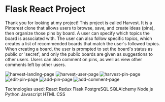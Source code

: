 # Flask React Project

Thank you for looking at my project! This project is called Harvest. It is a Pinterest clone that allows users to browse, save, and create ideas (pins), then organize those pins by board. A user can specify which topics the board is associated with. The user can also follow specific topics, which creates a list of recommended boards that match the user's followed topics. When creating a board, the user is prompted to set the board's status as public or 'secret', and only the public boards are given as suggestions to other users.  Users can also comment on pins, as well as view other comments left by other users.

 ![harvest-landing-page](https://github.com/ez111640/Harvest-AA/assets/126621503/0ac2f46a-4212-4a61-b7c1-f73f928a5951)
![harvest-user-page](https://github.com/ez111640/Harvest-AA/assets/126621503/34f6aadc-d70a-4480-a8a0-494c7d9a1814)
![harvest-pin-page](https://github.com/ez111640/Harvest-AA/assets/126621503/c4b989f8-dcc6-49cd-94ef-285b44e3b600)
![edit-pin-page](https://github.com/ez111640/Harvest-AA/assets/126621503/7ed81cdf-42c5-41b7-987b-9ea2fa95a6fc)
![add-pin-page](https://github.com/ez111640/Harvest-AA/assets/126621503/b66a955f-b725-4497-820e-447c17ff83a5)
![add-comment-page](https://github.com/ez111640/Harvest-AA/assets/126621503/8c805d2e-5aca-4b35-8371-25cad8029734)

Technologies used: 
React
Redux
Flask
PostgreSQL
SQLAlchemy
Node.js
Python
Javascript
HTML
CSS
